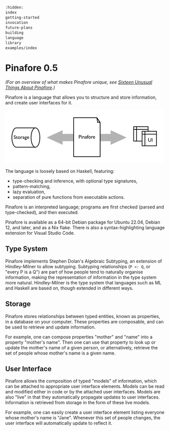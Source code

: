 ```{toctree}
:hidden:
index
getting-started
invocation
future-plans
building
language
library
examples/index
```
# Pinafore 0.5

*(For an overview of what makes Pinafore unique, see [Sixteen Unusual Things About Pinafore](https://semantic.org/post/sixteen-unusual-things-about-pinafore/).)*

Pinafore is a language that allows you to structure and store information, and create user interfaces for it.

![Information](img/information.png)

The language is loosely based on Haskell, featuring:

* type-checking and inference, with optional type signatures,
* pattern-matching,
* lazy evaluation,
* separation of pure functions from executable actions.

Pinafore is an interpreted language; programs are first checked (parsed and type-checked), and then executed.

Pinafore is available as a 64-bit Debian package for Ubuntu 22.04, Debian 12, and later, and as a Nix flake.
There is also a syntax-highlighting language extension for Visual Studio Code.

## Type System

Pinafore implements Stephen Dolan's Algebraic Subtyping, an extension of Hindley-Milner to allow subtyping.
Subtyping relationships (`P <: Q`, or "every P is a Q") are part of how people tend to naturally organise information,
making the representation of information in the type system more natural.
Hindley-Milner is the type system that languages such as ML and Haskell are based on, though extended in different ways.

## Storage

Pinafore stores relationships between typed entities, known as properties, in a database on your computer.
These properties are composable, and can be used to retrieve and update information.

For example, one can compose properties "mother" and "name" into a property "mother's name".
Then one can use that property to look up or update the mother's name of a given person,
or alternatively, retrieve the set of people whose mother's name is a given name.

## User Interface

Pinafore allows the composition of typed "models" of information, which can be attached to appropriate user interface elements.
Models can be read and modified either in code or by the attached user interfaces.
Models are also "live" in that they automatically propagate updates to user interfaces.
Information is retrieved from storage in the form of these live models.

For example, one can easily create a user interface element listing everyone whose mother's name is "Jane".
Whenever this set of people changes, the user interface will automatically update to reflect it.
